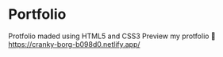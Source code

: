 # Portfolio 
Protfolio maded using HTML5 and CSS3 
Preview my protfolio 🔗 https://cranky-borg-b098d0.netlify.app/
